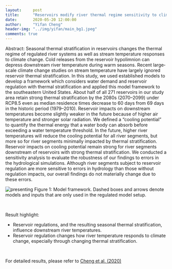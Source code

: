 ```yaml
---
layout:     post
title:      "Reservoirs modify river thermal regime sensitivity to climate change: a case study in the Southeastern United States (Paper highlight)"
date:       2020-05-20 12:00:00
author:     "Yifan Cheng"
header-img: "../img/yifan/main_bg1.jpeg"
comments: true
---
```


Abstract: Seasonal thermal stratification in reservoirs changes the thermal regime of regulated river systems as well as stream temperature responses to climate change. Cold releases from the reservoir hypolimnion can depress downstream river temperature during warm seasons. Recent large‐scale climate change studies on stream temperature have largely ignored reservoir thermal stratification. In this study, we used established models to develop a framework which considers water demand and reservoir regulation with thermal stratification and applied this model framework to the southeastern United States. About half of all 271 reservoirs in our study area retain strong thermal stratification by the 2080s (2070–2099) under RCP8.5 even as median residence times decrease to 60 days from 69 days in the historic period (1979–2010). Reservoir impacts on downstream temperatures become slightly weaker in the future because of higher air temperature and stronger solar radiation. We defined a “cooling potential” to quantify the thermal energy that a water body can absorb before exceeding a water temperature threshold. In the future, higher river temperatures will reduce the cooling potential for all river segments, but more so for river segments minimally impacted by thermal stratification. Reservoir impacts on cooling potential remain strong for river segments downstream of reservoirs with strong thermal stratification. We conducted a sensitivity analysis to evaluate the robustness of our findings to errors in the hydrological simulations. Although river segments subject to reservoir regulation are more sensitive to errors in hydrology than those without regulation impacts, our overall findings do not materially change due to these errors.

![presenting](../../../../img/yifan/paper1_figure1.jpeg)
Figure 1: Model framework. Dashed boxes and arrows denote models and inputs that are only used in the regulated model setup.

<br />

Result highlight:
* Reservoir regulations, and the resulting seasonal thermal stratification, influence downstream river temperatures.
* Reservoir regulation changes how river temperature responds to climate change, especially through changing thermal stratification. 

<br />

For detailed results, please refer to [Cheng et al. (2020)](https://doi.org/10.1029/2019WR025784)
